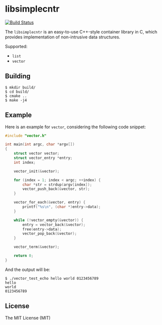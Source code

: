 # libsimplecntr

[![Build Status](https://travis-ci.org/jonas-fan/libsimplecntr.svg?branch=master)](https://travis-ci.org/jonas-fan/libsimplecntr)

The `libsimplecntr` is an easy-to-use C++-style container library in C, which provides implementation of non-intrusive data structures.

Supported:

- `list`
- `vector`

## Building

```
$ mkdir build/
$ cd build/
$ cmake ..
$ make -j4
```

## Example

Here is an example for `vector`, considering the following code snippet:

```c
#include "vector.h"

int main(int argc, char *argv[])
{
    struct vector vector;
    struct vector_entry *entry;
    int index;

    vector_init(&vector);

    for (index = 1; index < argc; ++index) {
        char *str = strdup(argv[index]);
        vector_push_back(&vector, str);
    }

    vector_for_each(&vector, entry) {
        printf("%s\n", (char *)entry->data);
    }

    while (!vector_empty(&vector)) {
        entry = vector_back(&vector);
        free(entry->data);
        vector_pop_back(&vector);
    }

    vector_term(&vector);

    return 0;
}
```

And the output will be:

```
$ ./vector_test_echo hello world 0123456789
hello
world
0123456789
```

## License

The MIT License (MIT)
